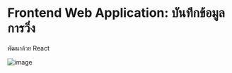 # Frontend Web Application: บันทึกข้อมูลการวิ่ง

พัฒนาด้วย React

![image](https://github.com/user-attachments/assets/9a58dc7a-2b70-447b-876e-d0fb0942384e)


